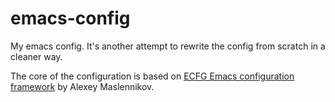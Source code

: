 # emacs-config

My emacs config. It's another attempt to rewrite the config from scratch in a cleaner way.

The core of the configuration is based on [ECFG Emacs configuration framework](https://github.com/maslennikov/emacs-config) by Alexey Maslennikov.

